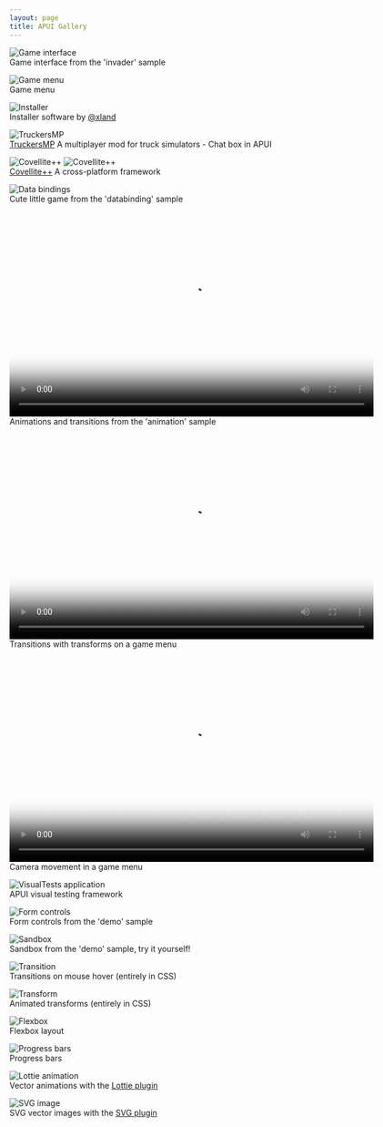 ```yaml
---
layout: page
title: APUI Gallery
---
```



![Game interface](../static/assets/gallery/invader.png)\
Game interface from the 'invader' sample


![Game menu](../static/assets/gallery/menu_screen.png)\
Game menu


![Installer](../static/assets/gallery/xland_installer.png)\
Installer software by [@xland](https://github.com/xland)


![TruckersMP](../static/assets/gallery/truckers_mp.webp)\
[TruckersMP](https://truckersmp.com/) A multiplayer mod for truck simulators - Chat box in APUI


![Covellite++](../static/assets/gallery/covellitepp_1.jpg)
![Covellite++](../static/assets/gallery/covellitepp_2.jpg)\
[Covellite++](http://unicornum.github.io/Covellitepp/index.html) A cross-platform framework


![Data bindings](../static/assets/gallery/data_binding.png)\
Cute little game from the 'databinding' sample

<p class="gallery-item">
<video src="animations/animation_sample.webm" width="640" height="360" poster="animations/animation_sample_poster.png" preload="metadata" controls></video><br/>
Animations and transitions from the 'animation' sample
</p>

<p class="gallery-item">
<video src="animations/game_main_menu.webm" width="640" height="360" poster="animations/game_main_menu_poster.png" preload="metadata" controls></video><br/>
Transitions with transforms on a game menu
</p>

<p class="gallery-item">
<video src="animations/game_menu_transform.webm" width="640" height="360" poster="animations/game_menu_transform_poster.png" preload="metadata" controls></video><br/>
Camera movement in a game menu
</p>


![VisualTests application](../static/assets/gallery/visual_tests_flex.png)\
APUI visual testing framework


![Form controls](../static/assets/gallery/forms.png)\
Form controls from the 'demo' sample


![Sandbox](../static/assets/gallery/sandbox.png)\
Sandbox from the 'demo' sample, try it yourself!


![Transition](../static/assets/gallery/transition.gif)\
Transitions on mouse hover (entirely in CSS)


![Transform](../static/assets/gallery/transform.gif)\
Animated transforms (entirely in CSS)


![Flexbox](../static/assets/images/flexbox-example.png)\
Flexbox layout


![Progress bars](C++/element_packages/progress_bar.gif)\
Progress bars


![Lottie animation](../static/assets/gallery/lottie.gif)\
Vector animations with the [Lottie plugin](C++/lottie.html)


![SVG image](../static/assets/gallery/svg_plugin.png)\
SVG vector images with the [SVG plugin](C++/svg.html)
